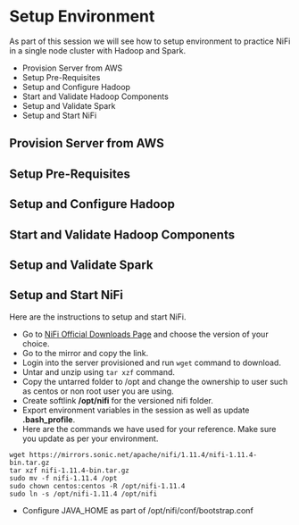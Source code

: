 # Setup Environment

As part of this session we will see how to setup environment to practice NiFi in a single node cluster with Hadoop and Spark.

* Provision Server from AWS
* Setup Pre-Requisites
* Setup and Configure Hadoop
* Start and Validate Hadoop Components
* Setup and Validate Spark
* Setup and Start NiFi

## Provision Server from AWS

## Setup Pre-Requisites

## Setup and Configure Hadoop

## Start and Validate Hadoop Components

## Setup and Validate Spark

## Setup and Start NiFi

Here are the instructions to setup and start NiFi.

* Go to [NiFi Official Downloads Page](https://nifi.apache.org/download.html) and choose the version of your choice.
* Go to the mirror and copy the link.
* Login into the server provisioned and run `wget` command to download.
* Untar and unzip using `tar xzf` command.
* Copy the untarred folder to /opt and change the ownership to user such as centos or non root user you are using.
* Create softlink **/opt/nifi** for the versioned nifi folder.
* Export environment variables in the session as well as update **.bash_profile**.
* Here are the commands we have used for your reference. Make sure you update as per your environment.
```
wget https://mirrors.sonic.net/apache/nifi/1.11.4/nifi-1.11.4-bin.tar.gz
tar xzf nifi-1.11.4-bin.tar.gz
sudo mv -f nifi-1.11.4 /opt
sudo chown centos:centos -R /opt/nifi-1.11.4
sudo ln -s /opt/nifi-1.11.4 /opt/nifi
```
* Configure JAVA_HOME as part of /opt/nifi/conf/bootstrap.conf
